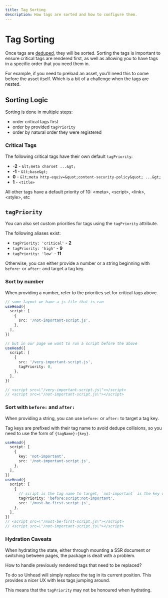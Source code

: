 ```yaml
---
title: Tag Sorting
description: How tags are sorted and how to configure them.
---
```


# Tag Sorting

Once tags are [deduped](/guide/guides/handling-duplicates), they will be sorted. Sorting the tags is important
to ensure critical tags are rendered first, as well as allowing you to have tags in a specific order that you need them in.

For example, if you need to preload an asset, you'll need this to come before the asset itself. Which is a bit of a challenge
when the tags are nested.

## Sorting Logic

Sorting is done in multiple steps:
- order critical tags first
- order by provided `tagPriority`
- order by natural order they were registered

### Critical Tags

The following critical tags have their own default `tagPriority`:

- **-2** - `&lt;meta charset ...&gt;`
- **-1** - `&lt;base&gt;`
- **0** - `&lt;meta http-equiv=&quot;content-security-policy&quot; ...&gt;`
- **1** - `<title>`

All other tags have a default priority of 10: &lt;meta&gt;, &lt;script&gt;, &lt;link&gt;, &lt;style&gt;, etc

## `tagPriority`

You can also set custom priorities for tags using the `tagPriority` attribute.

The following aliases exist:
- `tagPriority: 'critical'` - **2**
- `tagPriority: 'high'` - **9**
- `tagPriority: 'low'` - **11**

Otherwise, you can either provide a number or a string beginning with `before:` or `after:` and target a tag key.

### Sort by number

When providing a number, refer to the priorities set for critical tags above.

```ts
// some layout we have a js file that is ran
useHead({
  script: [
    {
      src: '/not-important-script.js',
    },
  ],
})

// but in our page we want to run a script before the above
useHead({
  script: [
    {
      src: '/very-important-script.js',
      tagPriority: 0,
    },
  ],
})

// <script src=\"/very-important-script.js\"></script>
// <script src=\"/not-important-script.js\"></script>
```


### Sort with `before:` and `after:`

When providing a string, you can use `before:` or `after:` to target a tag key.

Tag keys are prefixed with their tag name to avoid dedupe collisions, so you need to use the form of `{tagName}:{key}`.

```ts
useHead({
  script: [
    {
      key: 'not-important',
      src: '/not-important-script.js',
    },
  ],
})
useHead({
  script: [
    {
      // script is the tag name to target, `not-important` is the key we're targeting
      tagPriority: 'before:script:not-important',
      src: '/must-be-first-script.js',
    },
  ],
})
// <script src=\"/must-be-first-script.js\"></script>
// <script src=\"/not-important-script.js\"></script>
```

### Hydration Caveats

When hydrating the state, either through mounting a SSR document or switching between pages, the package is dealt with a problem.

How to handle previously rendered tags that need to be replaced? 

To do so Unhead will simply replace the tag in its current position. This provides a nicer UX with less
tags jumping around.

This means that the `tagPriority` may not be honoured when hydrating. 
